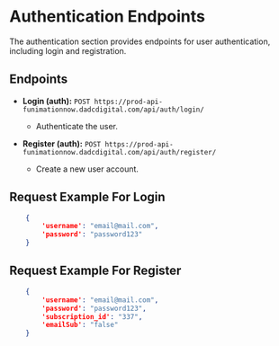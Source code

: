 # Authentication Endpoints

The authentication section provides endpoints for user authentication, including login and registration.

## Endpoints

- **Login (auth):** `POST https://prod-api-funimationnow.dadcdigital.com/api/auth/login/`
  - Authenticate the user.

- **Register (auth):** `POST https://prod-api-funimationnow.dadcdigital.com/api/auth/register/`
  - Create a new user account.

## Request Example For Login

```json
    {
        'username': "email@mail.com",
        'password': "password123"
    }
```
## Request Example For Register

```json
    {
        'username': "email@mail.com",
        'password': "password123",
        'subscription_id': "337",
        'emailSub': "false"
    }
```
